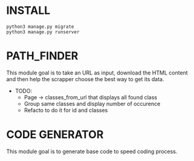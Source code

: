 # INSTALL

```
python3 manage.py migrate
python3 manage.py runserver
```

# PATH_FINDER
This module goal is to take an URL as input, download the HTML content and then help the scrapper
choose the best way to get its data.

* TODO:
    * Page -> classes_from_url that displays all found class
    * Group same classes and display number of occurence
    * Refacto to do it for id and classes


# CODE GENERATOR
This module goal is to generate base code to speed coding process.